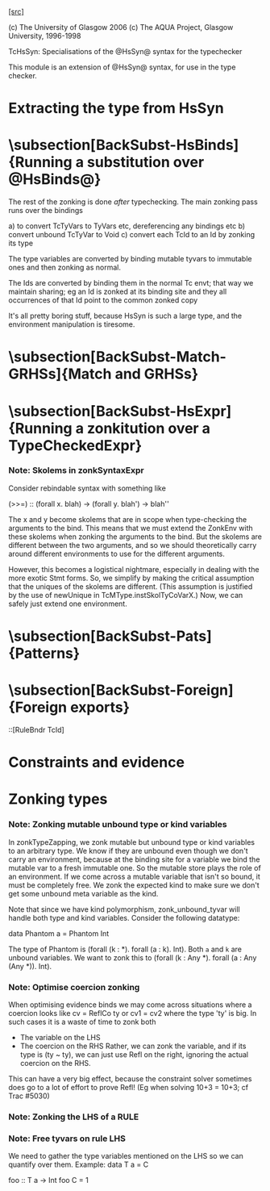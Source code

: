 [[src]](https://github.com/ghc/ghc/tree/master/compiler/typecheck/TcHsSyn.hs)

(c) The University of Glasgow 2006
(c) The AQUA Project, Glasgow University, 1996-1998


TcHsSyn: Specialisations of the @HsSyn@ syntax for the typechecker

This module is an extension of @HsSyn@ syntax, for use in the type
checker.


# Extracting the type from HsSyn




# \subsection[BackSubst-HsBinds]{Running a substitution over @HsBinds@}


The rest of the zonking is done *after* typechecking.
The main zonking pass runs over the bindings

 a) to convert TcTyVars to TyVars etc, dereferencing any bindings etc
 b) convert unbound TcTyVar to Void
 c) convert each TcId to an Id by zonking its type

The type variables are converted by binding mutable tyvars to immutable ones
and then zonking as normal.

The Ids are converted by binding them in the normal Tc envt; that
way we maintain sharing; eg an Id is zonked at its binding site and they
all occurrences of that Id point to the common zonked copy

It's all pretty boring stuff, because HsSyn is such a large type, and
the environment manipulation is tiresome.


# \subsection[BackSubst-Match-GRHSs]{Match and GRHSs}


# \subsection[BackSubst-HsExpr]{Running a zonkitution over a TypeCheckedExpr}


### Note: Skolems in zonkSyntaxExpr

Consider rebindable syntax with something like

  (>>=) :: (forall x. blah) -> (forall y. blah') -> blah''

The x and y become skolems that are in scope when type-checking the
arguments to the bind. This means that we must extend the ZonkEnv with
these skolems when zonking the arguments to the bind. But the skolems
are different between the two arguments, and so we should theoretically
carry around different environments to use for the different arguments.

However, this becomes a logistical nightmare, especially in dealing with
the more exotic Stmt forms. So, we simplify by making the critical
assumption that the uniques of the skolems are different. (This assumption
is justified by the use of newUnique in TcMType.instSkolTyCoVarX.)
Now, we can safely just extend one environment.


# \subsection[BackSubst-Pats]{Patterns}


# \subsection[BackSubst-Foreign]{Foreign exports}


::[RuleBndr TcId]

# Constraints and evidence


# Zonking types


### Note: Zonking mutable unbound type or kind variables

In zonkTypeZapping, we zonk mutable but unbound type or kind variables to an
arbitrary type. We know if they are unbound even though we don't carry an
environment, because at the binding site for a variable we bind the mutable
var to a fresh immutable one.  So the mutable store plays the role of an
environment.  If we come across a mutable variable that isn't so bound, it
must be completely free. We zonk the expected kind to make sure we don't get
some unbound meta variable as the kind.

Note that since we have kind polymorphism, zonk_unbound_tyvar will handle both
type and kind variables. Consider the following datatype:

  data Phantom a = Phantom Int

The type of Phantom is (forall (k : *). forall (a : k). Int). Both `a` and
`k` are unbound variables. We want to zonk this to
(forall (k : Any *). forall (a : Any (Any *)). Int).

### Note: Optimise coercion zonking

When optimising evidence binds we may come across situations where
a coercion looks like
      cv = ReflCo ty
or    cv1 = cv2
where the type 'ty' is big.  In such cases it is a waste of time to zonk both
  * The variable on the LHS
  * The coercion on the RHS
Rather, we can zonk the variable, and if its type is (ty ~ ty), we can just
use Refl on the right, ignoring the actual coercion on the RHS.

This can have a very big effect, because the constraint solver sometimes does go
to a lot of effort to prove Refl!  (Eg when solving  10+3 = 10+3; cf Trac #5030)



### Note: Zonking the LHS of a RULE

### Note: Free tyvars on rule LHS

We need to gather the type variables mentioned on the LHS so we can
quantify over them.  Example:
  data T a = C

  foo :: T a -> Int
  foo C = 1